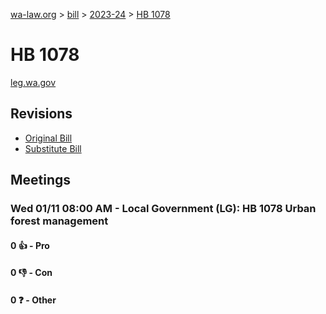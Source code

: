 [wa-law.org](/) > [bill](/bill/) > [2023-24](/bill/2023-24/) > [HB 1078](/bill/2023-24/hb/1078/)

# HB 1078
[leg.wa.gov](https://app.leg.wa.gov/billsummary?BillNumber=1078&Year=2023&Initiative=false)

## Revisions
* [Original Bill](1/)
* [Substitute Bill](S/)

## Meetings
### Wed 01/11 08:00 AM - Local Government (LG): HB 1078 Urban forest management
#### 0 👍 - Pro

#### 0 👎 - Con

#### 0 ❓ - Other
